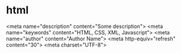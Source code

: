 # html
&lt;meta name="description" content="Some description"> &lt;meta name="keywords" content="HTML, CSS, XML, Javascript"> &lt;meta name="author" content="Author Name"> &lt;meta http-equiv="refresh" content="30"> &lt;meta charset="UTF-8">
